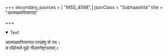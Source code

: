 +++
secondary_sources = [ "MSS_4588",]
jsonClass = "Subhaashita"
title = "आत्मपक्षपरित्यागात्"

+++

<details open><summary>Text</summary>

आत्मपक्षपरित्यागात् परपक्षेषु यो रतः।  
स परैर्हन्यते मूढो नीलवर्णशृगालवत्॥
</details>
